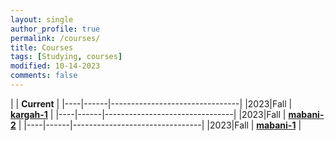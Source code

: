 ```yaml
---
layout: single
author_profile: true
permalink: /courses/
title: Courses
tags: [Studying, courses]
modified: 10-14-2023
comments: false
---
```



|           | **Current**                    |
|----|------|--------------------------------|
|2023|Fall  | **<a href="/https://compiustacir.sharepoint.com/:v:/s/FC02031/ERHrjOrspIpKg98ozaSfQY4BzbBSS6yN5ePpGcIZQ8WIxg?e=LujJgc/">kargah-1</a>**         |
|----|------|--------------------------------|
|2023|Fall  | **<a href="/https://compiustacir.sharepoint.com/:v:/s/FC02031/EV1UPNX6JnJJu0Ip7GOFzRoBH8iRPmz2JhyLi3pKv7bMBA?e=EWzz7t/">mabani-2</a>** |
|----|------|--------------------------------|
|2023|Fall  | **<a href="/https://compiustacir.sharepoint.com/:v:/s/FC02031/EXM7woO_H5NNiOU0Y1a8ZZoBtHIovD8bpi77fiXTHdCCzg?e=u09ljk/">mabani-1</a>** |


